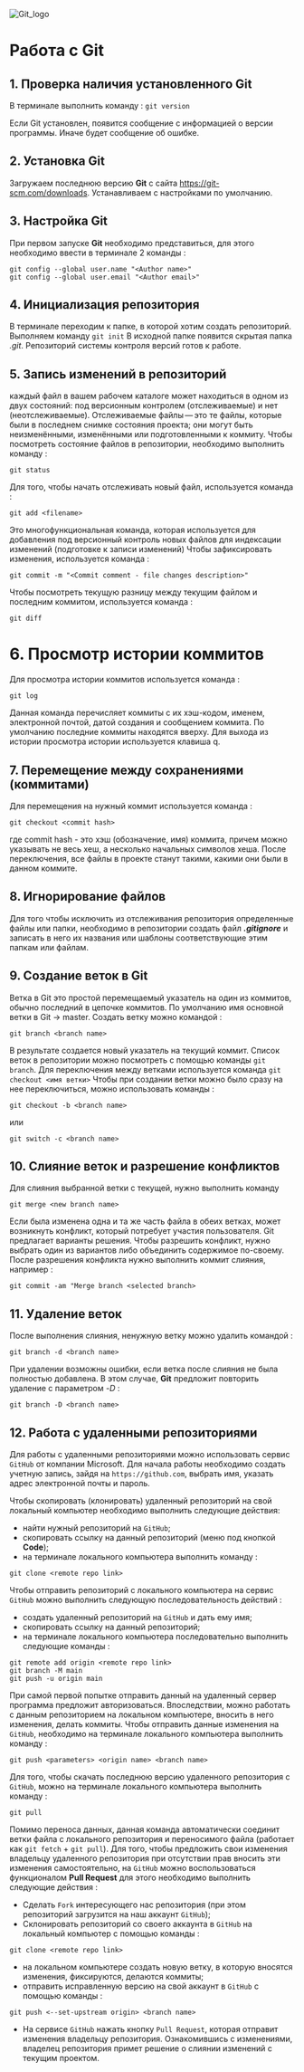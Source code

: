 ![Git_logo](git.gif)
# Работа с Git
## 1. Проверка наличия установленного Git
В терминале выполнить команду : `git version`

Если Git установлен, появится сообщение с информацией о версии программы. Иначе будет сообщение об ошибке.

## 2. Установка Git
Загружаем последнюю версию **Git** c сайта https://git-scm.com/downloads.
Устанавливаем с настройками по умолчанию.

## 3. Настройка Git
При первом запуске **Git** необходимо представиться, для этого необходимо ввести в терминале 2 команды :
```
git config --global user.name "<Author name>"
git config --global user.email "<Author email>"
```
## 4. Инициализация репозитория
В терминале переходим к папке, в которой хотим создать репозиторий. Выполняем команду ` git init `
В исходной папке появится скрытая папка *.git*. Репозиторий системы контроля версий готов к работе.

## 5. Запись изменений в репозиторий
каждый файл в вашем рабочем каталоге может находиться в одном из двух состояний: под версионным контролем (отслеживаемые) и нет (неотслеживаемые). Отслеживаемые файлы — это те файлы, которые были в последнем снимке состояния проекта; они могут быть неизменёнными, изменёнными или подготовленными к коммиту.
Чтобы посмотреть состояние файлов в репозитории, необходимо выполнить команду :
```
git status
```
Для того, чтобы начать отслеживать новый файл, используется команда :
```
git add <filename>
```
Это многофункциональная команда, которая используется для добавления под версионный контроль новых файлов для индексации изменений (подготовке к записи изменений)
Чтобы зафиксировать изменения, используется команда :
```
git commit -m "<Commit comment - file changes description>"
```
Чтобы посмотреть текущую разницу между текущим файлом и последним коммитом, используется команда :
```
git diff
```
# 6. Просмотр истории коммитов
Для просмотра истории коммитов используется команда :
```
git log
```
Данная команда перечисляет коммиты с их хэш-кодом, именем, электронной почтой, датой создания и сообщением коммита.
По умолчанию последние коммиты находятся вверху.
Для выхода из истории просмотра истории используется клавиша q.

## 7. Перемещение между сохранениями (коммитами)
Для перемещения на нужный коммит используется команда :
```
git checkout <commit hash>
```
где commit hash - это хэш (обозначение, имя) коммита, причем можно указывать не весь хеш, а несколько начальных символов хеша. После переключения, все файлы в проекте станут такими, какими они были в данном коммите.

## 8. Игнорирование файлов
Для того чтобы исключить из отслеживания репозитория определенные файлы или папки, необходимо в репозитории создать файл ***.gitignore*** и записать в него их названия или шаблоны соответствующие этим папкам или файлам.

## 9. Создание веток в Git
Ветка в Git это простой перемещаемый указатель на один из коммитов, обычно последний в цепочке коммитов. По умолчанию имя основной ветки в Git -> master.
Создать ветку можно командой :
```
git branch <branch name>
```
В результате создается новый указатель на текущий коммит. Список веток в репозитории можно посмотреть с помощью команды ` git branch `.
Для переключения между ветками используется команда ` git checkout <имя ветки> `
Чтобы при создании ветки можно было сразу на нее переключиться, можно использовать команды :
```
git checkout -b <branch name>
```
или
```
git switch -c <branch name>
```
## 10. Слияние веток и разрешение конфликтов
Для слияния выбранной ветки с текущей, нужно выполнить команду
```
git merge <new branch name>
```
Если была изменена одна и та же часть файла в обеих ветках, может возникнуть конфликт, который потребует участия пользователя. Git предлагает варианты решения.
Чтобы разрешить конфликт, нужно выбрать один из вариантов либо объединить содержимое по-своему.
После разрешения конфликта нужно выполнить коммит слияния, например :
```
git commit -am "Merge branch <selected branch>
```
## 11. Удаление веток
После выполнения слияния, ненужную ветку можно удалить командой :
```
git branch -d <branch name>
```
При удалении возможны ошибки, если ветка после слияния не была полностью добавлена. В этом случае, **Git** предложит повторить удаление с параметром *-D* :
```
git branch -D <branch name>
```
## 12. Работа с удаленными репозиториями
Для работы с удаленными репозиториями можно использовать сервис `GitHub` от компании Microsoft. Для начала работы необходимо создать учетную запись, зайдя на `https://github.com`, выбрать имя, указать адрес электронной почты и пароль.

Чтобы скопировать (клонировать) удаленный репозиторий на свой локальный компьютер необходимо выполнить следующие действия:

- найти нужный репозиторий на `GitHub`;
- скопировать ссылку на данный репозиторий (меню под кнопкой **Code**);
- на терминале локального компьютера выполнить команду :
```
git clone <remote repo link>
```
Чтобы отправить репозиторий с локального компьютера на сервис `GitHub` можно выполнить следующую последовательность действий :

- cоздать удаленный репозиторий на `GitHub` и дать ему имя;
- cкопировать ссылку на данный репозиторий;
- на терминале локального компьютера последовательно выполнить следующие команды :
```
git remote add origin <remote repo link>
git branch -M main
git push -u origin main
```
При самой первой попытке отправить данный на удаленный сервер программа предложит авторизоваться.
Впоследствии, можно работать с данным репозиторием на локальном компьютере, вносить в него изменения, делать коммиты. Чтобы отправить данные изменения на `GitHub`, необходимо на терминале локального компьютера выполнить команду :
```
git push <parameters> <origin name> <branch name>
```
Для того, чтобы скачать последнюю версию удаленного репозитория с `GitHub`, можно на терминале локального компьютера выполнить команду :
```
git pull
```
Помимо переноса данных, данная команда автоматически соединит ветки файла с локального репозитория и переносимого файла (работает как `git fetch` + `git pull`). Для того, чтобы предложить свои изменения владельцу удаленного репозитория при отсутствии прав вносить эти изменения самостоятельно, на `GitHub` можно воспользоваться функционалом **Pull Request** для этого необходимо выполнить следующие действия :

- Сделать `Fork` интересующего нас репозитория (при этом репозиторий загрузится на наш аккаунт `GitHub`);
- Склонировать репозиторий со своего аккаунта в `GitHub` на локальный компьютер с помощью команды :
```
git clone <remote repo link>
```
- на локальном компьютере создать новую ветку, в которую вносятся изменения, фиксируются, делаются коммиты;
- отправить исправленную версию на свой аккаунт в `GitHub` с помощью команды :
```
git push <--set-upstream origin> <branch name>
```
* На сервисе `GitHub` нажать кнопку `Pull Request`, которая отправит изменения владельцу репозитория. Ознакомившись с изменениями, владелец репозитория примет решение о слиянии изменений с текущим проектом.